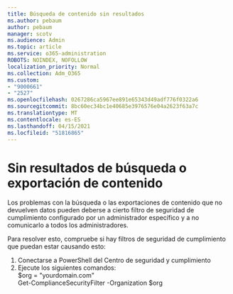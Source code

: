 ```yaml
---
title: Búsqueda de contenido sin resultados
ms.author: pebaum
author: pebaum
manager: scotv
ms.audience: Admin
ms.topic: article
ms.service: o365-administration
ROBOTS: NOINDEX, NOFOLLOW
localization_priority: Normal
ms.collection: Adm_O365
ms.custom:
- "9000661"
- "2527"
ms.openlocfilehash: 0267286ca5967ee891e65343d49adf776f0322a6
ms.sourcegitcommit: 8bc60ec34bc1e40685e3976576e04a2623f63a7c
ms.translationtype: MT
ms.contentlocale: es-ES
ms.lasthandoff: 04/15/2021
ms.locfileid: "51816865"
---
```

# <a name="no-results-from-content-searchexports"></a>Sin resultados de búsqueda o exportación de contenido

Los problemas con la búsqueda o las exportaciones de contenido que no devuelven datos pueden deberse a cierto filtro de seguridad de cumplimiento configurado por un administrador específico y a no comunicarlo a todos los administradores.

Para resolver esto, compruebe si hay filtros de seguridad de cumplimiento que puedan estar causando esto:
1. Conectarse a PowerShell del Centro de seguridad y cumplimiento
2. Ejecute los siguientes comandos:
<br>$org = "yourdomain.com"
<br>Get-ComplianceSecurityFilter -Organization $org